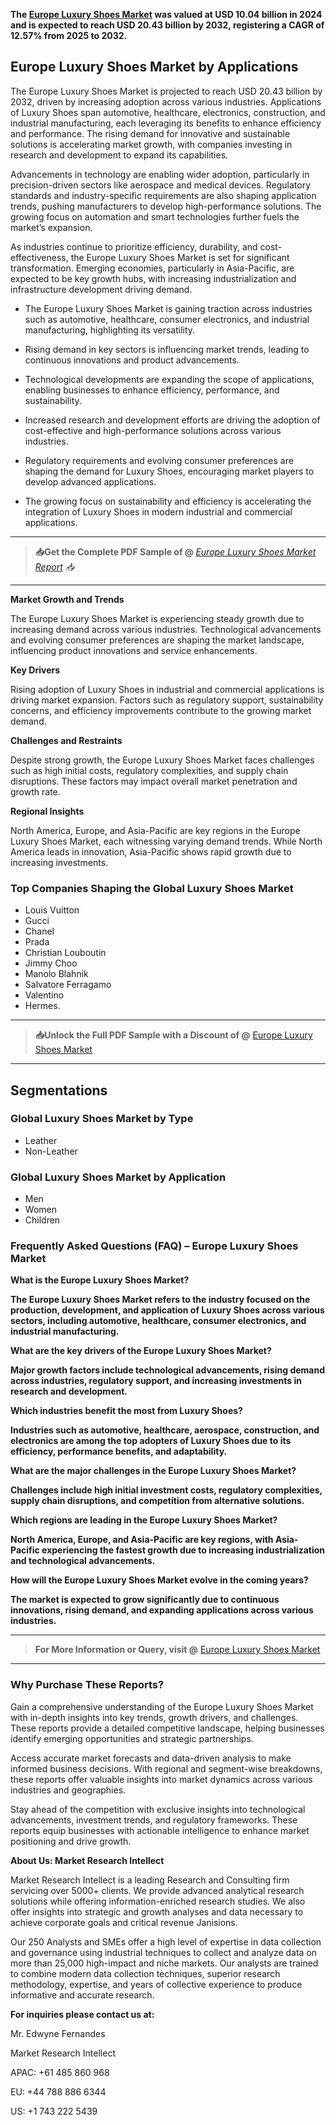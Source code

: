 <p><strong>The <a href="https://www.marketresearchintellect.com/download-sample/?rid=990354&amp;utm_source=Pulse-April-Europe&amp;utm_medium=852">Europe Luxury Shoes Market</a> was valued at USD 10.04 billion in 2024 and is expected to reach USD 20.43 billion by 2032, registering a CAGR of 12.57% from 2025 to 2032.</strong></p><h2>Europe Luxury Shoes Market by Applications&nbsp;</h2><p><p>The Europe Luxury Shoes Market is projected to reach USD 20.43 billion by 2032, driven by increasing adoption across various industries. Applications of Luxury Shoes span automotive, healthcare, electronics, construction, and industrial manufacturing, each leveraging its benefits to enhance efficiency and performance. The rising demand for innovative and sustainable solutions is accelerating market growth, with companies investing in research and development to expand its capabilities.</p><p>Advancements in technology are enabling wider adoption, particularly in precision-driven sectors like aerospace and medical devices. Regulatory standards and industry-specific requirements are also shaping application trends, pushing manufacturers to develop high-performance solutions. The growing focus on automation and smart technologies further fuels the market&rsquo;s expansion.</p><p>As industries continue to prioritize efficiency, durability, and cost-effectiveness, the Europe Luxury Shoes Market is set for significant transformation. Emerging economies, particularly in Asia-Pacific, are expected to be key growth hubs, with increasing industrialization and infrastructure development driving demand.</p></p><ul><li><p>The Europe Luxury Shoes Market is gaining traction across industries such as automotive, healthcare, consumer electronics, and industrial manufacturing, highlighting its versatility.</p></li><li><p>Rising demand in key sectors is influencing market trends, leading to continuous innovations and product advancements.</p></li><li><p>Technological developments are expanding the scope of applications, enabling businesses to enhance efficiency, performance, and sustainability.</p></li><li><p>Increased research and development efforts are driving the adoption of cost-effective and high-performance solutions across various industries.</p></li><li><p>Regulatory requirements and evolving consumer preferences are shaping the demand for Luxury Shoes, encouraging market players to develop advanced applications.</p></li><li><p>The growing focus on sustainability and efficiency is accelerating the integration of Luxury Shoes in modern industrial and commercial applications.</p></li></ul><hr /><blockquote><p><strong><span class="font-[700]">📥Get the Complete PDF Sample of @ </span></strong><em><span class="font-[700]"><a href="https://www.marketresearchintellect.com/download-sample/?rid=990354&amp;utm_source=Pulse-April-Europe&amp;utm_medium=852" target="_blank" data-tracking-control-name="article-ssr-frontend-pulse_little-text-block" data-tracking-will-navigate="" data-test-link="">Europe Luxury Shoes Market Report</a>&nbsp;📥</span></em></p></blockquote><hr /><p class="" data-start="77" data-end="360"><strong data-start="77" data-end="105">Market Growth and Trends</strong></p><p class="" data-start="77" data-end="360">The Europe Luxury Shoes Market is experiencing steady growth due to increasing demand across various industries. Technological advancements and evolving consumer preferences are shaping the market landscape, influencing product innovations and service enhancements.</p><p class="" data-start="362" data-end="606"><strong data-start="362" data-end="377">Key Drivers</strong></p><p class="" data-start="362" data-end="606">Rising adoption of Luxury Shoes in industrial and commercial applications is driving market expansion. Factors such as regulatory support, sustainability concerns, and efficiency improvements contribute to the growing market demand.</p><p class="" data-start="608" data-end="849"><strong data-start="608" data-end="637">Challenges and Restraints</strong></p><p class="" data-start="608" data-end="849">Despite strong growth, the Europe Luxury Shoes Market faces challenges such as high initial costs, regulatory complexities, and supply chain disruptions. These factors may impact overall market penetration and growth rate.</p><p class="" data-start="851" data-end="1095"><strong data-start="851" data-end="872">Regional Insights</strong></p><p class="" data-start="851" data-end="1095">North America, Europe, and Asia-Pacific are key regions in the Europe Luxury Shoes Market, each witnessing varying demand trends. While North America leads in innovation, Asia-Pacific shows rapid growth due to increasing investments.</p><p><h3>Top Companies Shaping the Global Luxury Shoes Market </h3><ul><li>Louis Vuitton</li><li>Gucci</li><li>Chanel</li><li>Prada</li><li>Christian Louboutin</li><li>Jimmy Choo</li><li>Manolo Blahnik</li><li>Salvatore Ferragamo</li><li>Valentino</li><li>Hermes.</li></ul></p><hr /><blockquote><p><strong>📥Unlock the Full PDF Sample with a Discount of @</strong> <a href="https://www.marketresearchintellect.com/ask-for-discount/?rid=990354&amp;utm_source=Pulse-April-Europe&amp;utm_medium=852">Europe Luxury Shoes Market</a></p></blockquote><hr /><p><h2>Segmentations</h2><h3>Global Luxury Shoes Market by Type</h3><ul><li>Leather</li><li>Non-Leather</li></ul><h3>Global Luxury Shoes Market by Application</h3><ul><li>Men</li><li>Women</li><li>Children</li></ul></p><h3><strong>Frequently Asked Questions (FAQ) &ndash; Europe Luxury Shoes Market</strong></h3><p><strong>What is the Europe Luxury Shoes Market?</strong></p><p><strong>The Europe Luxury Shoes Market refers to the industry focused on the production, development, and application of Luxury Shoes across various sectors, including automotive, healthcare, consumer electronics, and industrial manufacturing.</strong></p><p><strong>What are the key drivers of the Europe Luxury Shoes Market?</strong></p><p><strong>Major growth factors include technological advancements, rising demand across industries, regulatory support, and increasing investments in research and development.</strong></p><p><strong>Which industries benefit the most from Luxury Shoes?</strong></p><p><strong>Industries such as automotive, healthcare, aerospace, construction, and electronics are among the top adopters of Luxury Shoes due to its efficiency, performance benefits, and adaptability.</strong></p><p><strong>What are the major challenges in the Europe Luxury Shoes Market?</strong></p><p><strong>Challenges include high initial investment costs, regulatory complexities, supply chain disruptions, and competition from alternative solutions.</strong></p><p><strong>Which regions are leading in the Europe Luxury Shoes Market?</strong></p><p><strong>North America, Europe, and Asia-Pacific are key regions, with Asia-Pacific experiencing the fastest growth due to increasing industrialization and technological advancements.</strong></p><p><strong>How will the Europe Luxury Shoes Market evolve in the coming years?</strong></p><p><strong>The market is expected to grow significantly due to continuous innovations, rising demand, and expanding applications across various industries.</strong></p><hr /><blockquote><p><span class="font-[700]"><strong>For More Information or Query, visit&nbsp;@</strong>&nbsp;</span><span class="font-[700]"><a href="https://www.marketresearchintellect.com/product/global-luxury-shoes-market/?utm_source=Linkedin&utm_medium=852" target="_blank" data-tracking-control-name="article-ssr-frontend-pulse_little-text-block" data-tracking-will-navigate="" data-test-link="">Europe Luxury Shoes Market</a></span></p></blockquote><hr /><h3><strong data-start="0" data-end="31">Why Purchase These Reports?</strong></h3><p class="" data-start="35" data-end="297">Gain a comprehensive understanding of the Europe Luxury Shoes Market with in-depth insights into key trends, growth drivers, and challenges. These reports provide a detailed competitive landscape, helping businesses identify emerging opportunities and strategic partnerships.</p><p class="" data-start="299" data-end="540">Access accurate market forecasts and data-driven analysis to make informed business decisions. With regional and segment-wise breakdowns, these reports offer valuable insights into market dynamics across various industries and geographies.</p><p class="" data-start="542" data-end="784">Stay ahead of the competition with exclusive insights into technological advancements, investment trends, and regulatory frameworks. These reports equip businesses with actionable intelligence to enhance market positioning and drive growth.</p><p><strong><span class="font-[700]">About Us: Market Research Intellect</span></strong></p><p><span class="">Market Research Intellect is a leading Research and Consulting firm servicing over 5000+ clients. We provide advanced analytical research solutions while offering information-enriched research studies.&nbsp;</span>We also offer insights into strategic and growth analyses and data necessary to achieve corporate goals and critical revenue Janisions.</p><p><span class="">Our 250 Analysts and SMEs offer a high level of expertise in data collection and governance using industrial techniques to collect and analyze data on more than 25,000 high-impact and niche markets. Our analysts are trained to combine modern data collection techniques, superior research methodology, expertise, and years of collective experience to produce informative and accurate research.</span></p><p><strong>For inquiries please contact us at:</strong></p><p>Mr. Edwyne Fernandes</p><p>Market Research Intellect</p><p>APAC: +61 485 860 968</p><p>EU: +44 788 886 6344</p><p>US: +1 743 222 5439</p>